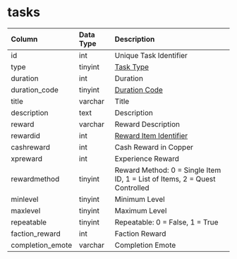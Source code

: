 # tasks

| Column | Data Type | Description |
| :--- | :--- | :--- |
| id | int | Unique Task Identifier |
| type | tinyint | [Task Type](https://eqemu.gitbook.io/server/categories/task-system-guide/task-types) |
| duration | int | Duration |
| duration\_code | tinyint | [Duration Code](https://eqemu.gitbook.io/server/categories/task-system-guide/task-duration-codes) |
| title | varchar | Title |
| description | text | Description |
| reward | varchar | Reward Description |
| rewardid | int | [Reward Item Identifier](https://github.com/EQEmu/docs-db-schema/tree/e0eb157dbf5563b03c0faf391abc87ec69239f4a/docs/categories/tasks/items.md) |
| cashreward | int | Cash Reward in Copper |
| xpreward | int | Experience Reward |
| rewardmethod | tinyint | Reward Method: 0 = Single Item ID, 1 = List of Items, 2 = Quest Controlled |
| minlevel | tinyint | Minimum Level |
| maxlevel | tinyint | Maximum Level |
| repeatable | tinyint | Repeatable: 0 = False, 1 = True |
| faction\_reward | int | Faction Reward |
| completion\_emote | varchar | Completion Emote |

